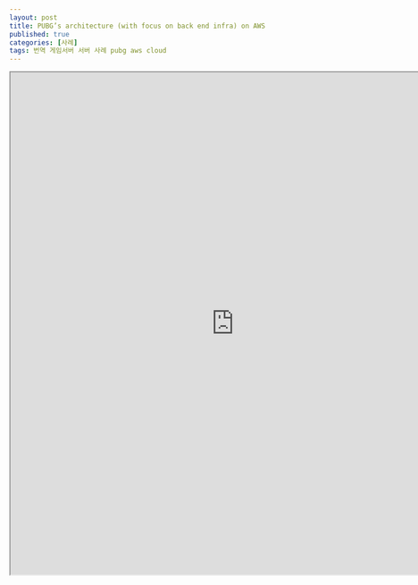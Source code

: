 ```yaml
---
layout: post
title: PUBG’s architecture (with focus on back end infra) on AWS
published: true
categories: [사례]
tags: 번역 게임서버 서버 사례 pubg aws cloud
---
```

<iframe width="800" height="900" src="https://docs.google.com/document/d/e/2PACX-1vSFoWWNBB1vQpRDzWApbumr5ZadU3dYNoSuuyEYDGEHbN0JEqG03aNWt-_c_j3oM3GRRGFGiAMzZF_U/pub?embedded=true"></iframe>  
  